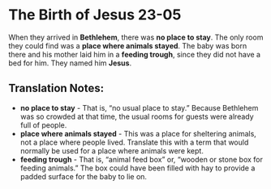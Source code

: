 The Birth of Jesus 23-05
==========================


When they arrived in **Bethlehem**, there was **no place to stay**. The
only room they could find was a **place where animals stayed**. The
baby was born there and his mother laid him in a **feeding trough**,
since they did not have a bed for him. They named him **Jesus**.

Translation Notes:
------------------

-   **no place to stay** - That is, “no usual place to stay.” Because
    Bethlehem was so crowded at that time, the usual rooms for guests
    were already full of people.
-   **place where animals stayed** - This was a place for sheltering
    animals, not a place where people lived. Translate this with a term
    that would normally be used for a place where animals were kept.
-   **feeding trough** - That is, “animal feed box” or, “wooden
or stone
    box for feeding animals.” The box could have been filled with hay
    to provide a padded surface for the baby to lie on.

